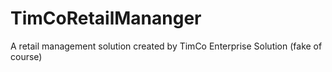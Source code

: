 # TimCoRetailMananger
A retail management solution created by TimCo Enterprise Solution (fake of course) 
